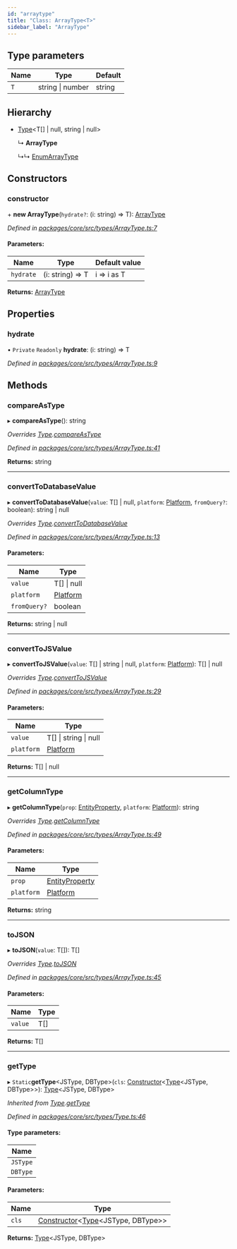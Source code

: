 ```yaml
---
id: "arraytype"
title: "Class: ArrayType<T>"
sidebar_label: "ArrayType"
---
```


## Type parameters

Name | Type | Default |
------ | ------ | ------ |
`T` | string \| number | string |

## Hierarchy

* [Type](type.md)&#60;T[] \| null, string \| null>

  ↳ **ArrayType**

  ↳↳ [EnumArrayType](enumarraytype.md)

## Constructors

### constructor

\+ **new ArrayType**(`hydrate?`: (i: string) => T): [ArrayType](arraytype.md)

*Defined in [packages/core/src/types/ArrayType.ts:7](https://github.com/mikro-orm/mikro-orm/blob/18b580bb42/packages/core/src/types/ArrayType.ts#L7)*

#### Parameters:

Name | Type | Default value |
------ | ------ | ------ |
`hydrate` | (i: string) => T | i => i as T |

**Returns:** [ArrayType](arraytype.md)

## Properties

### hydrate

• `Private` `Readonly` **hydrate**: (i: string) => T

*Defined in [packages/core/src/types/ArrayType.ts:9](https://github.com/mikro-orm/mikro-orm/blob/18b580bb42/packages/core/src/types/ArrayType.ts#L9)*

## Methods

### compareAsType

▸ **compareAsType**(): string

*Overrides [Type](type.md).[compareAsType](type.md#compareastype)*

*Defined in [packages/core/src/types/ArrayType.ts:41](https://github.com/mikro-orm/mikro-orm/blob/18b580bb42/packages/core/src/types/ArrayType.ts#L41)*

**Returns:** string

___

### convertToDatabaseValue

▸ **convertToDatabaseValue**(`value`: T[] \| null, `platform`: [Platform](platform.md), `fromQuery?`: boolean): string \| null

*Overrides [Type](type.md).[convertToDatabaseValue](type.md#converttodatabasevalue)*

*Defined in [packages/core/src/types/ArrayType.ts:13](https://github.com/mikro-orm/mikro-orm/blob/18b580bb42/packages/core/src/types/ArrayType.ts#L13)*

#### Parameters:

Name | Type |
------ | ------ |
`value` | T[] \| null |
`platform` | [Platform](platform.md) |
`fromQuery?` | boolean |

**Returns:** string \| null

___

### convertToJSValue

▸ **convertToJSValue**(`value`: T[] \| string \| null, `platform`: [Platform](platform.md)): T[] \| null

*Overrides [Type](type.md).[convertToJSValue](type.md#converttojsvalue)*

*Defined in [packages/core/src/types/ArrayType.ts:29](https://github.com/mikro-orm/mikro-orm/blob/18b580bb42/packages/core/src/types/ArrayType.ts#L29)*

#### Parameters:

Name | Type |
------ | ------ |
`value` | T[] \| string \| null |
`platform` | [Platform](platform.md) |

**Returns:** T[] \| null

___

### getColumnType

▸ **getColumnType**(`prop`: [EntityProperty](../interfaces/entityproperty.md), `platform`: [Platform](platform.md)): string

*Overrides [Type](type.md).[getColumnType](type.md#getcolumntype)*

*Defined in [packages/core/src/types/ArrayType.ts:49](https://github.com/mikro-orm/mikro-orm/blob/18b580bb42/packages/core/src/types/ArrayType.ts#L49)*

#### Parameters:

Name | Type |
------ | ------ |
`prop` | [EntityProperty](../interfaces/entityproperty.md) |
`platform` | [Platform](platform.md) |

**Returns:** string

___

### toJSON

▸ **toJSON**(`value`: T[]): T[]

*Overrides [Type](type.md).[toJSON](type.md#tojson)*

*Defined in [packages/core/src/types/ArrayType.ts:45](https://github.com/mikro-orm/mikro-orm/blob/18b580bb42/packages/core/src/types/ArrayType.ts#L45)*

#### Parameters:

Name | Type |
------ | ------ |
`value` | T[] |

**Returns:** T[]

___

### getType

▸ `Static`**getType**&#60;JSType, DBType>(`cls`: [Constructor](../index.md#constructor)&#60;[Type](type.md)&#60;JSType, DBType>>): [Type](type.md)&#60;JSType, DBType>

*Inherited from [Type](type.md).[getType](type.md#gettype)*

*Defined in [packages/core/src/types/Type.ts:46](https://github.com/mikro-orm/mikro-orm/blob/18b580bb42/packages/core/src/types/Type.ts#L46)*

#### Type parameters:

Name |
------ |
`JSType` |
`DBType` |

#### Parameters:

Name | Type |
------ | ------ |
`cls` | [Constructor](../index.md#constructor)&#60;[Type](type.md)&#60;JSType, DBType>> |

**Returns:** [Type](type.md)&#60;JSType, DBType>
